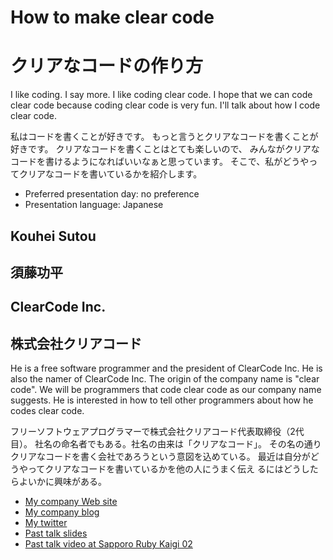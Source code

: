 # How to make clear code
# クリアなコードの作り方

I like coding.
I say more. I like coding clear code.
I hope that we can code clear code because coding clear code is very fun.
I'll talk about how I code clear code.

私はコードを書くことが好きです。
もっと言うとクリアなコードを書くことが好きです。
クリアなコードを書くことはとても楽しいので、
みんながクリアなコードを書けるようになればいいなぁと思っています。
そこで、私がどうやってクリアなコードを書いているかを紹介します。

- Preferred presentation day: no preference
- Presentation language: Japanese

## Kouhei Sutou
## 須藤功平

## ClearCode Inc.
## 株式会社クリアコード

He is a free software programmer and the president of ClearCode Inc.
He is also the namer of ClearCode Inc. The origin of the company name
is "clear code". We will be programmers that code clear code as our
company name suggests. He is interested in how to tell other
programmers about how he codes clear code.

フリーソフトウェアプログラマーで株式会社クリアコード代表取締役（2代目）。
社名の命名者でもある。社名の由来は「クリアなコード」。
その名の通りクリアなコードを書く会社であろうという意図を込めている。
最近は自分がどうやってクリアなコードを書いているかを他の人にうまく伝え
るにはどうしたらよいかに興味がある。

- [My company Web site](http://www.clear-code.com/)
- [My company blog](http://www.clear-code.com/blog/)
- [My twitter](https://twitter.com/#!/ktou)
- [Past talk slides](http://speakerdeck.com/u/kou)
- [Past talk video at Sapporo Ruby Kaigi 02](http://www.nicovideo.jp/watch/sm9160227)
